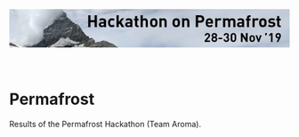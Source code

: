 <div>
<img src="./00_input/image001.jpg" alt="header" width="750"/>
</div>
<br>
<br>

# Permafrost
Results of the Permafrost Hackathon (Team Aroma).